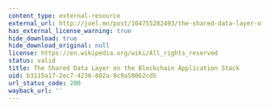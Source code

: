 ```yaml
---
content_type: external-resource
external_url: http://joel.mn/post/104755282493/the-shared-data-layer-of-the-blockchain
has_external_license_warning: true
hide_download: true
hide_download_original: null
license: https://en.wikipedia.org/wiki/All_rights_reserved
status: valid
title: The Shared Data Layer on the Blockchain Application Stack
uid: b3115a17-2ec7-4236-802a-8c9a50062cd5
url_status_code: 200
wayback_url: ''
---
```

